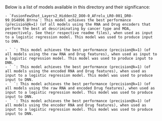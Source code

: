 Below is a list of models available in this directory and their significance:

    - `FusionFewShot_Layers2_Hidden32_DO0-0_AFrelu_LR0-001_DR0-99_DS4096_BYrna`: This model achieves the best performance (precision@k=1) (of all models using the RNA and Drug encoders that perform the best at descriminating by cancer type and MOA, respectively. See their respective readme files), when used as input to a logistic regression model. This model was used to produce input to DNN.

    - ` `: This model achieves the best performance (precision@k=1) (of all models using the raw RNA and Drug features), when used as input to a logistic regression model. This model was used to produce input to DNN.
    - ` `: This model achieves the best performance (precision@k=1) (of all models using the encoded RNA and Drug features), when used as input to a logistic regression model. This model was used to produce input to DNN.
    - ` `: This model achieves the best performance (precision@k=1) (of all models using the raw RNA and encoded Drug features), when used as input to a logistic regression model. This model was used to produce input to DNN.
    - ` `: This model achieves the best performance (precision@k=1) (of all models using the encoder RNA and Drug features), when used as input to a logistic regression model. This model was used to produce input to DNN.

